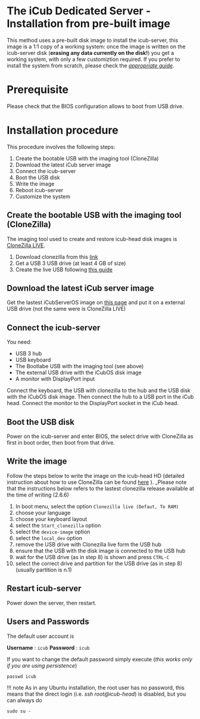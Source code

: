 #  The iCub Dedicated Server - Installation from pre-built image

This method uses a pre-built disk image to install the icub-server, this image is a 1:1 copy of a working system: once the image is written on the icub-server disk (**erasing any data currently on the disk!**) you get a working system, with only a few customiztion required.
If you prefer to install the system from scratch, please check the [_appropriate guide_](icub-server-from-scratch.md).

# Prerequisite
Please check that the BIOS configuration allows to boot from USB drive.

# Installation procedure

This procedure involves the following steps:

1. Create the bootable USB with the imaging tool (CloneZilla)
2. Download the latest iCub server image
3. Connect the icub-server
4. Boot the USB disk
5. Write the image
6. Reboot icub-server
7. Customize the system

## Create the bootable USB with the imaging tool (CloneZilla)

The imaging tool used to create and restore icub-head disk images is [CloneZilla LIVE](https://clonezilla.org/clonezilla-live.php).

1. Download clonezilla from this [link](https://clonezilla.org/downloads.php)
2. Get a USB 3 USB drive (at least 4 GB of size)
3. Create the live USB following [this guide](https://clonezilla.org/liveusb.php)

## Download the latest iCub server image

Get the lastest iCubServerOS image on [this page](../download.md) and put it on a external USB drive (not the same were is CloneZilla LIVE)

## Connect the icub-server

You need:

- USB 3 hub
- USB keyboard
- The Bootlabe USB with the imaging tool (see above)
- The external USB drive with the iCubOS disk image
- A monitor with DisplayPort input

Connect the keyboard, the USB with clonezilla to the hub and the USB disk with the iCubOS disk image. Then connect the hub to a USB port in the iCub head.
Connect the monitor to the DisplayPort socket in the iCub head.

## Boot the USB disk

Power on the icub-server and enter BIOS, the select drive with CloneZilla as first in boot order, then boot from that drive.

## Write the image

Follow the steps below to write the image on the icub-head HD (detailed instruction about how to use CloneZilla can be found [here](https://clonezilla.org/clonezilla-usage/clonezilla-live-usage.php) ).
_Please note that the instructions below refers to the lastest clonezilla release available at the time of writing (2.6.6)

1. In boot menu, select the option `Clonezilla live (Defaut, To RAM)`
2. choose your language
3. choose your keyboard layout
4. select the `Start_clonezilla` option
5. select the `device-image` option
6. select the `local_dev` option
7. remove the USB drive with Clonezilla live form the USB hub
8. ensure that the USB with the disk image is connected to the USB hub
9. wait for the USB drive (as in step 8) is shown and press `CTRL-C`
10. select the correct drive and partition for the USB drive (as in step 8) (usually partition is n.1)

## Restart icub-server

Power down the server, then restart.

## Users and Passwords

The default user account is

**Username** : `icub`
**Password** : `icub`

If you want to change the default password simply execute (*this works only if you are using persistence*)

`passwd icub`

!!! note
  As in any Ubuntu installation, the root user has no password, this means that the direct login (i.e. *ssh root\@icub-head*) is disabled, but you can always do

`sudo su - `
